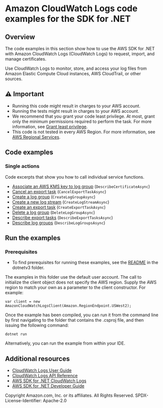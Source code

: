 # Amazon CloudWatch Logs code examples for the SDK for .NET

## Overview
The code examples in this section show how to use the AWS SDK for .NET with Amazon CloudWatch Logs (CloudWatch Logs)
to request, import, and manage certificates.

Use CloudWatch Logs to monitor, store, and access your log files from Amazon Elastic Compute Cloud instances, AWS CloudTrail, or other sources.

## ⚠️ Important
* Running this code might result in charges to your AWS account.
* Running the tests might result in charges to your AWS account.
* We recommend that you grant your code least privilege. At most, grant only the minimum permissions required to perform the task. For more information, see [Grant least privilege](https://docs.aws.amazon.com/IAM/latest/UserGuide/best-practices.html#grant-least-privilege).
* This code is not tested in every AWS Region. For more information, see [AWS Regional Services](https://aws.amazon.com/about-aws/global-infrastructure/regional-product-services).

## Code examples

### Single actions
Code excerpts that show you how to call individual service functions.

* [Associate an AWS KMS key to log group](AssociateKmsKeyExample/AssociateKmsKey.cs) (`DescribeCertificateAsync`)
* [Cancel an export task](CancelExportTaskExample/CancelExportTask.cs) (`CancelExportTaskAsync`)
* [Create a log group](CreateLogGroupExample/CreateLogGroup.cs) (`CreateLogGroupAsync`)
* [Create a new log stream](CreateLogStreamExample/CreateLogStream.cs) (`CreateLogStreamAsync`)
* [Create an export task](CreateExportTaskExample/CreateExportTask.cs) (`CreateExportTaskAsync`)
* [Delete a log group](DeleteLogGroupExample/DeleteLogGroup.cs) (`DeleteLogGroupAsync`)
* [Describe export tasks](DescribeExportTasksExample/DescribeExportTasks.cs) (`DescribeExportTasksAsync`)
* [Describe log groups](DescribeLogGroupsExample/DescribeLogGroups.cs) (`DescribeLogGroupsAsync`)

## Run the examples

### Prerequisites
* To find prerequisites for running these examples, see the
  [README](../README.md#Prerequisites) in the dotnetv3 folder.

The examples in this folder use the default user account. The call to
initialize the client object does not specify the AWS region. Supply
the AWS region to match your own as a parameter to the client constructor. For
example:

```
var client = new AmazonCloudWatchLogsClient(Amazon.RegionEndpoint.USWest2);
```

Once the example has been compiled, you can run it from the command line by
first navigating to the folder that contains the .csproj file, and then
issuing the following command:

```
dotnet run
```

Alternatively, you can run the example from within your IDE.

## Additional resources
* [CloudWatch Logs User Guide](https://docs.aws.amazon.com/sdkfornet/v3/apidocs/items/CloudWatchLogs/NCloudWatchLogs.html)
* [CloudWatch Logs API Reference](https://docs.aws.amazon.com/AmazonCloudWatchLogs/latest/APIReference/index.html)
* [AWS SDK for .NET CloudWatch Logs](https://docs.aws.amazon.com/sdkfornet/v3/apidocs/items/CertificateManager/NCertificateManager.html)
* [AWS SDK for .NET Developer Guide](https://docs.aws.amazon.com/sdk-for-net/v3/developer-guide/welcome.html)

Copyright Amazon.com, Inc. or its affiliates. All Rights Reserved. SPDX-License-Identifier: Apache-2.0